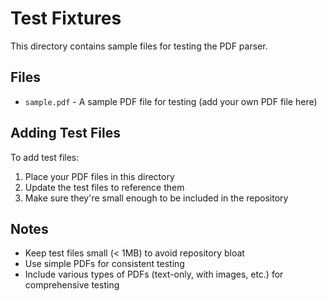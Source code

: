 # Test Fixtures

This directory contains sample files for testing the PDF parser.

## Files

- `sample.pdf` - A sample PDF file for testing (add your own PDF file here)

## Adding Test Files

To add test files:

1. Place your PDF files in this directory
2. Update the test files to reference them
3. Make sure they're small enough to be included in the repository

## Notes

- Keep test files small (< 1MB) to avoid repository bloat
- Use simple PDFs for consistent testing
- Include various types of PDFs (text-only, with images, etc.) for comprehensive testing 